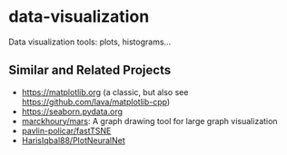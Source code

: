 # data-visualization
Data visualization tools: plots, histograms...

## Similar and Related Projects
- https://matplotlib.org (a classic, but also see https://github.com/lava/matplotlib-cpp)
- https://seaborn.pydata.org
- [marckhoury/mars](https://github.com/marckhoury/mars): A graph drawing tool for large graph visualization
- [pavlin-policar/fastTSNE](https://github.com/pavlin-policar/fastTSNE)
- [HarisIqbal88/PlotNeuralNet](https://github.com/HarisIqbal88/PlotNeuralNet)
